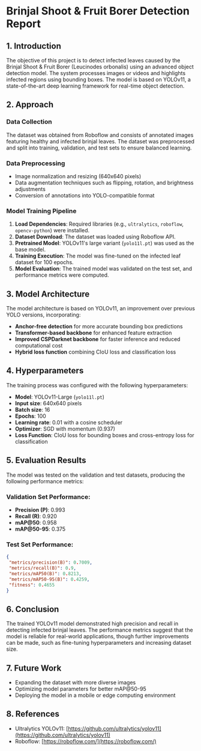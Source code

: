 
# Brinjal Shoot & Fruit Borer Detection Report

## 1. Introduction
The objective of this project is to detect infected leaves caused by the Brinjal Shoot & Fruit Borer (Leucinodes orbonalis) using an advanced object detection model. The system processes images or videos and highlights infected regions using bounding boxes. The model is based on YOLOv11, a state-of-the-art deep learning framework for real-time object detection.

## 2. Approach
### Data Collection
The dataset was obtained from Roboflow and consists of annotated images featuring healthy and infected brinjal leaves. The dataset was preprocessed and split into training, validation, and test sets to ensure balanced learning.

### Data Preprocessing
- Image normalization and resizing (640x640 pixels)
- Data augmentation techniques such as flipping, rotation, and brightness adjustments
- Conversion of annotations into YOLO-compatible format

### Model Training Pipeline
1. **Load Dependencies**: Required libraries (e.g., `ultralytics`, `roboflow`, `opencv-python`) were installed.
2. **Dataset Download**: The dataset was loaded using Roboflow API.
3. **Pretrained Model**: YOLOv11's large variant (`yolo11l.pt`) was used as the base model.
4. **Training Execution**: The model was fine-tuned on the infected leaf dataset for 100 epochs.
5. **Model Evaluation**: The trained model was validated on the test set, and performance metrics were computed.

## 3. Model Architecture
The model architecture is based on YOLOv11, an improvement over previous YOLO versions, incorporating:
- **Anchor-free detection** for more accurate bounding box predictions
- **Transformer-based backbone** for enhanced feature extraction
- **Improved CSPDarknet backbone** for faster inference and reduced computational cost
- **Hybrid loss function** combining CIoU loss and classification loss

## 4. Hyperparameters
The training process was configured with the following hyperparameters:
- **Model**: YOLOv11-Large (`yolo11l.pt`)
- **Input size**: 640x640 pixels
- **Batch size**: 16
- **Epochs**: 100
- **Learning rate**: 0.01 with a cosine scheduler
- **Optimizer**: SGD with momentum (0.937)
- **Loss Function**: CIoU loss for bounding boxes and cross-entropy loss for classification

## 5. Evaluation Results
The model was tested on the validation and test datasets, producing the following performance metrics:

### Validation Set Performance:
- **Precision (P)**: 0.993
- **Recall (R)**: 0.920
- **mAP@50**: 0.958
- **mAP@50-95**: 0.375

### Test Set Performance:
```json
{
 "metrics/precision(B)": 0.7009,
 "metrics/recall(B)": 0.9,
 "metrics/mAP50(B)": 0.8213,
 "metrics/mAP50-95(B)": 0.4259,
 "fitness": 0.4655
}
```

## 6. Conclusion
The trained YOLOv11 model demonstrated high precision and recall in detecting infected brinjal leaves. The performance metrics suggest that the model is reliable for real-world applications, though further improvements can be made, such as fine-tuning hyperparameters and increasing dataset size.

## 7. Future Work
- Expanding the dataset with more diverse images
- Optimizing model parameters for better mAP@50-95
- Deploying the model in a mobile or edge computing environment

## 8. References
- Ultralytics YOLOv11: [https://github.com/ultralytics/yolov11](https://github.com/ultralytics/yolov11)
- Roboflow: [https://roboflow.com/](https://roboflow.com/)

